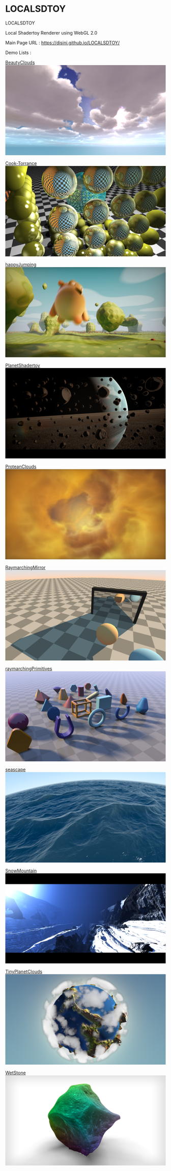 # LOCALSDTOY
LOCALSDTOY

Local Shadertoy Renderer using WebGL 2.0

Main Page URL : 
https://disini.github.io/LOCALSDTOY/

Demo Lists : 

[BeautyClouds](https://disini.github.io/LOCALSDTOY/？BeautyClouds "BeautyClouds")
[![](images/screenshots/BeautyClouds.png)](https://disini.github.io/LOCALSDTOY/？BeautyClouds "BeautyClouds")

[Cook-Torrance](https://disini.github.io/LOCALSDTOY/?Cook-Torrance "Cook-Torrance")
[![](images/screenshots/Cook-Torrance.png)](https://disini.github.io/LOCALSDTOY/?Cook-Torrance "Cook-Torrance")

[happyJumping](https://disini.github.io/LOCALSDTOY/?happyJumping "happyJumping")
[![](images/screenshots/happyJumping.png)](https://disini.github.io/LOCALSDTOY/?happyJumping "happyJumping")


[PlanetShadertoy](https://disini.github.io/LOCALSDTOY/?PlanetShadertoy "PlanetShadertoy")
[![](images/screenshots/PlanetShadertoy.png)](https://disini.github.io/LOCALSDTOY/?PlanetShadertoy "PlanetShadertoy")


[ProteanClouds](https://disini.github.io/LOCALSDTOY/?ProteanClouds "ProteanClouds")
[![](images/screenshots/ProteanClouds.png)](https://disini.github.io/LOCALSDTOY/?ProteanClouds "ProteanClouds")


[RaymarchingMirror](https://disini.github.io/LOCALSDTOY/?RaymarchingMirror "RaymarchingMirror")
[![](images/screenshots/RaymarchingMirror.png)](https://disini.github.io/LOCALSDTOY/?RaymarchingMirror "RaymarchingMirror")


[raymarchingPrimitives](https://disini.github.io/LOCALSDTOY/?raymarchingPrimitives "raymarchingPrimitives")
[![](images/screenshots/raymarchingPrimitives.png)](https://disini.github.io/LOCALSDTOY/?raymarchingPrimitives "raymarchingPrimitives")


[seascape](https://disini.github.io/LOCALSDTOY/?seascape "seascape")
[![](images/screenshots/seascape.png)](https://disini.github.io/LOCALSDTOY/?seascape "seascape")


[SnowMountain](https://disini.github.io/LOCALSDTOY/?SnowMountain "SnowMountain")
[![](images/screenshots/SnowMountain.png)](https://disini.github.io/LOCALSDTOY/?SnowMountain "SnowMountain")


[TinyPlanetClouds](https://disini.github.io/LOCALSDTOY/?TinyPlanetClouds "TinyPlanetClouds")
[![](images/screenshots/TinyPlanetClouds.png)](https://disini.github.io/LOCALSDTOY/?TinyPlanetClouds "TinyPlanetClouds")


[WetStone](https://disini.github.io/LOCALSDTOY/?Cook-Torrance "WetStone")
[![](images/screenshots/WetStone.png)](https://disini.github.io/LOCALSDTOY/?Cook-Torrance "WetStone")


